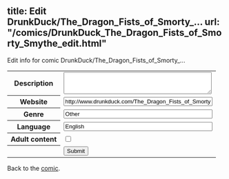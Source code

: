title: Edit DrunkDuck/The_Dragon_Fists_of_Smorty_...
url: "/comics/DrunkDuck_The_Dragon_Fists_of_Smorty_Smythe_edit.html"
---
Edit info for comic DrunkDuck/The_Dragon_Fists_of_Smorty_...

<form name="comic" action="http://gaepostmail.appspot.com/comic/" method="post">
<table class="comicinfo">
<tr>
<th>Description</th><td><textarea name="description" cols="40" rows="3"></textarea></td>
</tr>
<tr>
<th>Website</th><td><input type="text" name="url" value="http://www.drunkduck.com/The_Dragon_Fists_of_Smorty_Smythe/" size="40"/></td>
</tr>
<tr>
<th>Genre</th><td><input type="text" name="genre" value="Other" size="40"/></td>
</tr>
<tr>
<th>Language</th><td><input type="text" name="language" value="English" size="40"/></td>
</tr>
<tr>
<th>Adult content</th><td><input type="checkbox" name="adult" value="adult" /></td>
</tr>
<tr>
<th></th><td>
<input type="hidden" name="comic" value="DrunkDuck_The_Dragon_Fists_of_Smorty_Smythe" />
<input type="submit" name="submit" value="Submit" />
</td>
</tr>
</table>
</form>

Back to the [comic](DrunkDuck_The_Dragon_Fists_of_Smorty_Smythe.html).
